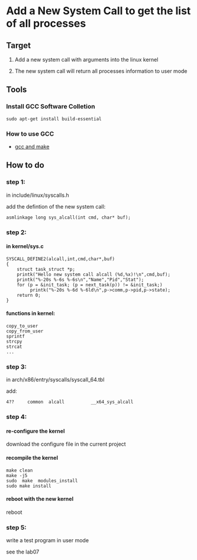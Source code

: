 # Add a New System Call to get the list of all processes

## Target
1. Add a new system call with arguments into the linux kernel

2. The new system call will return all processes information to user mode


## Tools

### Install GCC Software Colletion
```
sudo apt-get install build-essential
```
### How to use GCC
* [gcc and make](https://www3.ntu.edu.sg/home/ehchua/programming/cpp/gcc_make.html)


## How to do

### step 1:

in include/linux/syscalls.h

add the defintion of the new system call:
```
asmlinkage long sys_alcall(int cmd, char* buf);
```

### step 2:

#### in kernel/sys.c

```
SYSCALL_DEFINE2(alcall,int,cmd,char*,buf)
{
    struct task_struct *p;
    printk("Hello new system call alcall (%d,%x)!\n",cmd,buf);
    printk("%-20s %-6s %-6s\n","Name","Pid","Stat");
    for (p = &init_task; (p = next_task(p)) != &init_task;)
         printk("%-20s %-6d %-6ld\n",p->comm,p->pid,p->state);
    return 0;
}
```

#### functions in kernel:

```
copy_to_user
copy_from_user
sprintf
strcpy
strcat
...
```

### step 3:

in arch/x86/entry/syscalls/syscall_64.tbl

add:
```
4??     common  alcall          __x64_sys_alcall
```

### step 4:

#### re-configure the kernel

download the configure file in the current project


#### recompile the kernel

```
make clean
make -j5
sudo  make  modules_install
sudo make install
```

#### reboot with the new kernel

reboot

### step 5: 

write a test program in user mode

see the lab07


